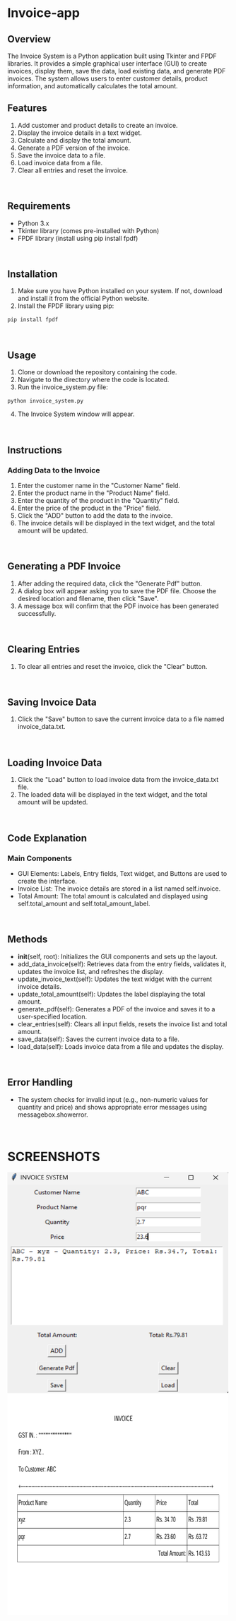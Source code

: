 # Invoice-app
## Overview
The Invoice System is a Python application built using Tkinter and FPDF libraries. It provides a simple graphical user interface (GUI) to create invoices, display them, save the data, load existing data, and generate PDF invoices. The system allows users to enter customer details, product information, and automatically calculates the total amount.
<br>

## Features

1. Add customer and product details to create an invoice.
2. Display the invoice details in a text widget.
3. Calculate and display the total amount.
4. Generate a PDF version of the invoice.
5. Save the invoice data to a file.
6. Load invoice data from a file.
7. Clear all entries and reset the invoice.
<br>

## Requirements

+ Python 3.x
+ Tkinter library (comes pre-installed with Python)
+ FPDF library (install using pip install fpdf)
<br>

## Installation

1. Make sure you have Python installed on your system. If not, download and install it from the official Python website.
2. Install the FPDF library using pip:
```
pip install fpdf
```
<br>

## Usage
1. Clone or download the repository containing the code.
2. Navigate to the directory where the code is located.
3. Run the invoice_system.py file:
```
python invoice_system.py
```
4. The Invoice System window will appear.
<br>

## Instructions
### Adding Data to the Invoice
1. Enter the customer name in the "Customer Name" field.
2. Enter the product name in the "Product Name" field.
3. Enter the quantity of the product in the "Quantity" field.
4. Enter the price of the product in the "Price" field.
5. Click the "ADD" button to add the data to the invoice.
6. The invoice details will be displayed in the text widget, and the total amount will be updated.
<br>

## Generating a PDF Invoice
1. After adding the required data, click the "Generate Pdf" button.
2. A dialog box will appear asking you to save the PDF file. Choose the desired location and filename, then click "Save".
3. A message box will confirm that the PDF invoice has been generated successfully.
<br>

## Clearing Entries
1. To clear all entries and reset the invoice, click the "Clear" button.
<br>

## Saving Invoice Data
1. Click the "Save" button to save the current invoice data to a file named invoice_data.txt.
<br>

## Loading Invoice Data
1. Click the "Load" button to load invoice data from the invoice_data.txt file.
2. The loaded data will be displayed in the text widget, and the total amount will be updated.
<br>

## Code Explanation
### Main Components
+ GUI Elements: Labels, Entry fields, Text widget, and Buttons are used to create the interface.
+ Invoice List: The invoice details are stored in a list named self.invoice.
+ Total Amount: The total amount is calculated and displayed using self.total_amount and self.total_amount_label.
<br>

## Methods
+ __init__(self, root): Initializes the GUI components and sets up the layout.
+ add_data_invoice(self): Retrieves data from the entry fields, validates it, updates the invoice list, and refreshes the display.
+ update_invoice_text(self): Updates the text widget with the current invoice details.
+ update_total_amount(self): Updates the label displaying the total amount.
+ generate_pdf(self): Generates a PDF of the invoice and saves it to a user-specified location.
+ clear_entries(self): Clears all input fields, resets the invoice list and total amount.
+ save_data(self): Saves the current invoice data to a file.
+ load_data(self): Loads invoice data from a file and updates the display.
<br>

## Error Handling
+ The system checks for invalid input (e.g., non-numeric values for quantity and price) and shows appropriate error messages using messagebox.showerror.
<br>

# SCREENSHOTS
<img width ="500" height="500" alt="bill-app" src="https://github.com/sukhe3608/Invoice-app/blob/main/bill-app.png">

<br>

<img width ="500" height ="500" alt="pdf_billing" src = " https://github.com/sukhe3608/Invoice-app/blob/main/billing-pdf.png">